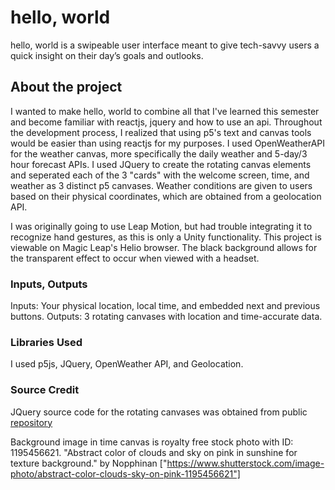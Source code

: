 # hello, world
hello, world is a swipeable user interface meant to give tech-savvy users a quick insight on their day’s goals and outlooks.

## About the project
I wanted to make hello, world to combine all that I've learned this semester and become familiar with reactjs, jquery and how to use an api. Throughout the development process, I realized that using p5's text and canvas tools would be easier than using reactjs for my purposes. I used OpenWeatherAPI for the weather canvas, more specifically the daily weather and 5-day/3 hour forecast APIs. I used JQuery to create the rotating canvas elements and seperated each of the 3 "cards" with the welcome screen, time, and weather as 3 distinct p5 canvases. Weather conditions are given to users based on their physical coordinates, which are obtained from a geolocation API. 

I was originally going to use Leap Motion, but had trouble integrating it to recognize hand gestures, as this is only a Unity functionality. This project is viewable on Magic Leap's Helio browser. The black background allows for the transparent effect to occur when viewed with a headset. 

### Inputs, Outputs
Inputs: Your physical location, local time, and embedded next and previous buttons.
Outputs: 3 rotating canvases with location and time-accurate data. 

### Libraries Used
I used p5js, JQuery, OpenWeather API, and Geolocation.

### Source Credit
JQuery source code for the rotating canvases was obtained from public [repository](https://github.com/DaftCreation/Card-Slider)

Background image in time canvas is royalty free stock photo with ID: 1195456621. "Abstract color of clouds and sky on pink in sunshine for texture background." by Nopphinan ["https://www.shutterstock.com/image-photo/abstract-color-clouds-sky-on-pink-1195456621"]

